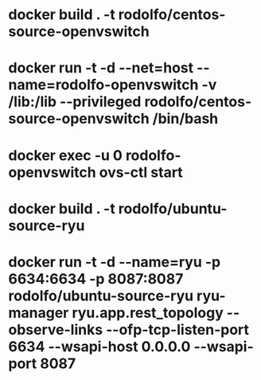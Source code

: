 # docker build . -t rodolfo/centos-source-openvswitch

# docker run -t -d --net=host --name=rodolfo-openvswitch -v /lib:/lib --privileged rodolfo/centos-source-openvswitch /bin/bash

# docker exec -u 0 rodolfo-openvswitch ovs-ctl start

# docker build . -t rodolfo/ubuntu-source-ryu

# docker run -t -d --name=ryu -p 6634:6634 -p 8087:8087 rodolfo/ubuntu-source-ryu ryu-manager ryu.app.rest_topology --observe-links --ofp-tcp-listen-port 6634 --wsapi-host 0.0.0.0 --wsapi-port 8087